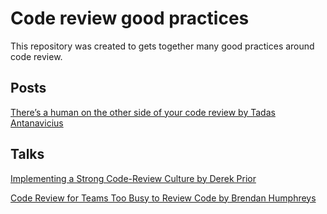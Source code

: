 # Code review good practices
This repository was created to gets together many good practices around code review.

## Posts

[There’s a human on the other side of your code review by Tadas Antanavicius](https://medium.com/@real_tadas/theres-a-human-on-the-other-side-of-your-code-review-9732cc15bfee)

## Talks
[Implementing a Strong Code-Review Culture by Derek Prior](https://www.youtube.com/watch?v=PJjmw9TRB7s&index=2&list=LLd_50AreJiQvwohSFlvH99w)

[Code Review for Teams Too Busy to Review Code by Brendan Humphreys](https://www.youtube.com/watch?v=1m3eRFeCInY&index=4&list=LLd_50AreJiQvwohSFlvH99w)
